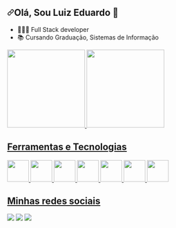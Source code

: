 <article class="markdown-body entry-content container-lg f5" itemprop="text"><h2 dir="auto"><a id="user-content-oii-eu-sou-eduarda-" class="anchor" aria-hidden="true" tabindex="-1" href="#oii-eu-sou-eduarda-"><svg class="octicon octicon-link" viewBox="0 0 16 16" version="1.1" width="16" height="16" aria-hidden="true"><path d="m7.775 3.275 1.25-1.25a3.5 3.5 0 1 1 4.95 4.95l-2.5 2.5a3.5 3.5 0 0 1-4.95 0 .751.751 0 0 1 .018-1.042.751.751 0 0 1 1.042-.018 1.998 1.998 0 0 0 2.83 0l2.5-2.5a2.002 2.002 0 0 0-2.83-2.83l-1.25 1.25a.751.751 0 0 1-1.042-.018.751.751 0 0 1-.018-1.042Zm-4.69 9.64a1.998 1.998 0 0 0 2.83 0l1.25-1.25a.751.751 0 0 1 1.042.018.751.751 0 0 1 .018 1.042l-1.25 1.25a3.5 3.5 0 1 1-4.95-4.95l2.5-2.5a3.5 3.5 0 0 1 4.95 0 .751.751 0 0 1-.018 1.042.751.751 0 0 1-1.042.018 1.998 1.998 0 0 0-2.83 0l-2.5 2.5a1.998 1.998 0 0 0 0 2.83Z"></path></svg></a>Olá, Sou Luiz Eduardo 👋</h2>
<ul dir="auto">
<li>👩🏽‍💻 Full Stack developer</li>
<li>📚 Cursando Graduação, Sistemas de Informação</li>
</ul>

<div>
<a href="https://github.com/allluizin">
<img loading="lazy" height="180em" src="https://github-readme-stats.vercel.app/api/top-langs/?username=allluizin&layout=compact&langs_count=7&theme=dracula"/>
<img loading="lazy" height="180em" src="https://github-readme-stats.vercel.app/api?username=allluizin&show_icons=true&theme=dracula&include_all_commits=true&count_private=true"/>
</div>

<h2>Ferramentas e Tecnologias</h2>
  <div>
  <img src="https://cdn.jsdelivr.net/gh/devicons/devicon/icons/java/java-plain.svg" height=50/>
  <img src="https://cdn.jsdelivr.net/gh/devicons/devicon/icons/spring/spring-original.svg" height=50/>
  <img src="https://cdn.jsdelivr.net/gh/devicons/devicon/icons/javascript/javascript-original.svg" height=50/>
  
  <img src="https://cdn.jsdelivr.net/gh/devicons/devicon/icons/git/git-original.svg" height=50/>
  
  
  <img src="https://cdn.jsdelivr.net/gh/devicons/devicon/icons/python/python-original.svg" height=50/>
          
  <img src="https://cdn.jsdelivr.net/gh/devicons/devicon/icons/github/github-original.svg" height=50/>
          
  
  <img src="https://cdn.jsdelivr.net/gh/devicons/devicon/icons/docker/docker-original-wordmark.svg" height=50/>
          
          
  </div>
  <h2>Minhas redes sociais</h2>
<div>
<a href="https://instagram.com/allluizin" target="_blank"><img loading="lazy" src="https://img.shields.io/badge/-Instagram-%23E4405F?style=for-the-badge&logo=instagram&logoColor=white" target="_blank"></a>
<a href = "mailto:contato@luizeduardodevelop@gmail.com"><img loading="lazy" src="https://img.shields.io/badge/Gmail-D14836?style=for-the-badge&logo=gmail&logoColor=white" target="_blank"></a>
<a href="https://www.linkedin.com/in/luiz-araujo-802b442a0/" target="_blank"><img loading="lazy" src="https://img.shields.io/badge/-LinkedIn-%230077B5?style=for-the-badge&logo=linkedin&logoColor=white" target="_blank"></a>   
</div>
